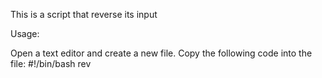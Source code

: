 This is a script that reverse its input

Usage:

Open a text editor and create a new file.
Copy the following code into the file:
#!/bin/bash
rev
